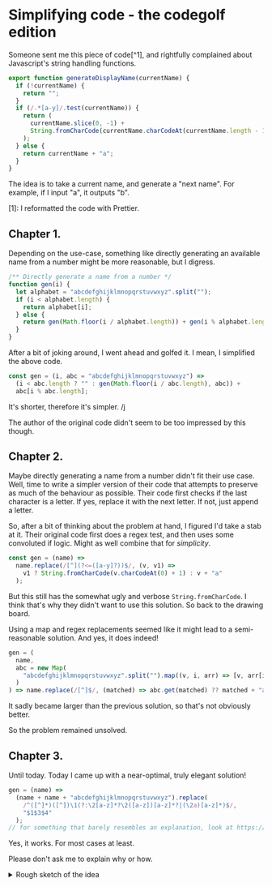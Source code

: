 # Simplifying code - the codegolf edition

Someone sent me this piece of code[^1], and rightfully complained about Javascript's string handling functions.

```js
export function generateDisplayName(currentName) {
  if (!currentName) {
    return "";
  }
  if (/.*[a-y]/.test(currentName)) {
    return (
      currentName.slice(0, -1) +
      String.fromCharCode(currentName.charCodeAt(currentName.length - 1) + 1)
    );
  } else {
    return currentName + "a";
  }
}
```

The idea is to take a current name, and generate a "next name". For example, if I input "a", it outputs "b".

[1]: I reformatted the code with Prettier.

## Chapter 1.

Depending on the use-case, something like directly generating an available name from a number might be more reasonable, but I digress.
```js
/** Directly generate a name from a number */
function gen(i) {
  let alphabet = "abcdefghijklmnopqrstuvwxyz".split("");
  if (i < alphabet.length) {
    return alphabet[i];
  } else {
    return gen(Math.floor(i / alphabet.length)) + gen(i % alphabet.length);
  }
}
```

After a bit of joking around, I went ahead and golfed it. I mean, I simplified the above code.
```js
const gen = (i, abc = "abcdefghijklmnopqrstuvwxyz") =>
  (i < abc.length ? "" : gen(Math.floor(i / abc.length), abc)) +
  abc[i % abc.length];
```
It's shorter, therefore it's simpler. /j

The author of the original code didn't seem to be too impressed by this though.

## Chapter 2.

Maybe directly generating a name from a number didn't fit their use case. Well, time to write a simpler version of their code that attempts to preserve as much of the behaviour as possible.
Their code first checks if the last character is a letter. If yes, replace it with the next letter. If not, just append a letter.

So, after a bit of thinking about the problem at hand, I figured I'd take a stab at it. 
Their original code first does a regex test, and then uses some convoluted if logic. Might as well combine that for *simplicity*.
```js
const gen = (name) =>
  name.replace(/[^](?<=([a-y]?))$/, (v, v1) =>
    v1 ? String.fromCharCode(v.charCodeAt(0) + 1) : v + "a"
  );
```

But this still has the somewhat ugly and verbose `String.fromCharCode`. I think that's why they didn't want to use this solution.
So back to the drawing board. 

Using a map and regex replacements seemed like it might lead to a semi-reasonable solution. And yes, it does indeed!
```js
gen = (
  name,
  abc = new Map(
    "abcdefghijklmnopqrstuvwxyz".split("").map((v, i, arr) => [v, arr[i + 1]])
  )
) => name.replace(/[^]$/, (matched) => abc.get(matched) ?? matched + "a");
```
It sadly became larger than the previous solution, so that's not obviously better. 

So the problem remained unsolved.

## Chapter 3.

Until today. Today I came up with a near-optimal, truly elegant solution!

```js
gen = (name) =>
  (name + name + "abcdefghijklmnopqrstuvwxyz").replace(
    /^([^]*)([^])\1(?:\2[a-z]*?\2([a-z])[a-z]*?|(\2a)[a-z]*)$/,
    "$1$3$4"
  );
// for something that barely resembles an explanation, look at https://regex101.com/r/nqUnO9/1
```

Yes, it works. For most cases at least.

Please don't ask me to explain why or how.

<details>
  <summary>Rough sketch of the idea</summary>

  You monster. Why are you still reading this?
  
  Anyways, the idea is as follows
  1. Duplicate the string, and then append the alphabet. `catto` turns into `cattocattoabcdefghijklmnopqrstuvwxyz`
  2. `([^]*)([^])` match the string, and the last character of the string
  3. `\1` matches most of the duplicate
  4. `(?:\2[a-z]*?\2([a-z])[a-z]*?|(\2a)[a-z]*)` encodes the logic for "if letter { select next character of the alphabet } else { select an a }"
</details>
